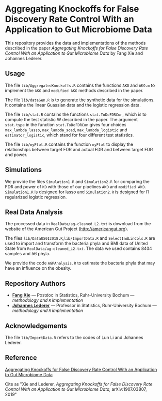 # Aggregating Knockoffs for False Discovery Rate Control With an Application to Gut Microbiome Data

This repository provides the data and implementations of the methods described in the paper
*Aggregating Knockoffs for False Discovery Rate Control With an Application to Gut Microbiome Data* by
Fang Xie and Johannes Lederer.

## Usage

The file `lib/AggregatedKnockoffs.R` contains the functions `AKO` and `AKO.m` to implement the `AKO` and `modified AKO` methods described in the  paper.

The file `lib/dataGen.R` is to generate the synthetic data for the simulations. It contains the linear Guassian data and the logistic regression data.

The file `lib/stat.R` contains the functions `stat.ToDoFDRCon`, which is to compute the test statistic W described in the paper. The argument `stat.type` in the function `stat.ToDoFDRCon` gives four choices `max_lambda_lasso`, `max_lambda_scad`, `max_lambda_logistic` and `estimator_logistic`, which stand for four different test statistics.

The file `lib/myPlot.R` contains the function `myPlot` to display the relationships between target FDR and actual FDR and between target FDR and power.

## Simulations
We provide the files `Simulation1.R` and `Simulation2.R` for comparing the FDR and power of `KO` with those of our pipelines `AKO` and `modified AKO`. `Simulation1.R` is designed for lasso and `Simulation2.R` is designed for l1 regularized logistic regression.

## Real Data Analysis
The processed data in `RealData/ag-cleaned_L2.txt` is download from the website of the American Gut Project (http://americangut.org).

The files `lib/DataUS012018.R`,`lib/ImportData.R` and `SelectIndLinCols.R` are used to import and transform the bacteria phyla and BMI data of United State from `RealData/ag-cleaned_L2.txt`. The data we used contains 8404 samples and 56 phyla.

We provide the code `AGPAnalysis.R` to estimate the bacteria phyla that may have an influence on the obesity.

## Repository Authors

* **[Fang Xie](fang.xie@rub.de)** &mdash; Postdoc in Statistics, Ruhr-University Bochum &mdash; *methodology and `R` implementation*
* **[Johannes Lederer](johannes.lederer@rub.de)** &mdash; Professor in Statistics, Ruhr-University Bochum &mdash; *methodology and `R` implementation*


## Acknowledgements
The file `lib/ImportData.R` refers to the codes of Lun Li and Johannes Lederer.

## Reference

[Aggregating Knockoffs for False Discovery Rate Control With an Application to Gut Microbiome Data](https://arxiv.org/abs/1907.03807)

Cite as "Xie and Lederer, *Aggregating Knockoffs for False Discovery Rate Control With an Application to Gut Microbiome Data,* arXiv:1907.03807, 2019"


